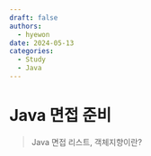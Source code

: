 ```yaml
---
draft: false
authors:
  - hyewon
date: 2024-05-13
categories:
  - Study
  - Java
---
```

# Java 면접 준비
> Java 면접 리스트, 객체지향이란?
<!-- more -->